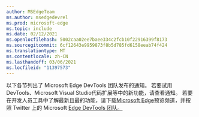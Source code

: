 ```yaml
---
author: MSEdgeTeam
ms.author: msedgedevrel
ms.prod: microsoft-edge
ms.topic: include
ms.date: 02/12/2021
ms.openlocfilehash: 5002caa02ee7baee334c2fcb10f22916399f8173
ms.sourcegitcommit: 6cf12643e9959873f8b5d785fd6158eeab74f424
ms.translationtype: MT
ms.contentlocale: zh-CN
ms.lasthandoff: 03/06/2021
ms.locfileid: "11397573"
---
```

以下各节列出了 Microsoft Edge DevTools 团队发布的通知。  若要试用 DevTools、Microsoft Visual Studio代码扩展等中的新功能，请查看通知。  若要在开发人员工具中了解最新且最的功能，请下载[Microsoft Edge][MicrosoftEdgePreviewChannels]预览频道，并按照 Twitter 上的 Microsoft [Edge DevTools 团队。][EdgeDevToolsTwitterAccount]

<!-- links -->  

[MicrosoftEdgePreviewChannels]: https://www.microsoftedgeinsider.com/download "Microsoft Edge 预览频道"  

[EdgeDevToolsTwitterAccount]: https://twitter.com/EdgeDevTools "@EdgeDevTools Twitter 帐户"  
